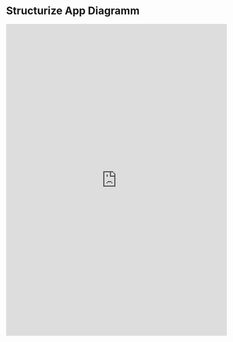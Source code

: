 # Structurize App Diagramm

<iframe src="https://structurizr.com/embed/8341?diagram=context" width="600" height="849" marginwidth="0" marginheight="0" frameborder="0" scrolling="no"></iframe>